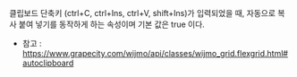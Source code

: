 클립보드 단축키 (ctrl+C, ctrl+Ins, ctrl+V, shift+Ins)가 입력되었을 때, 자동으로 복사 붙여 넣기를 동작하게 하는 속성이며 기본 값은 true 이다.
- 참고 : https://www.grapecity.com/wijmo/api/classes/wijmo_grid.flexgrid.html#autoclipboard
